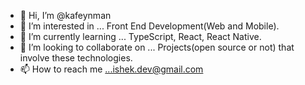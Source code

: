 - 👋 Hi, I’m @kafeynman
- 👀 I’m interested in ... Front End Development(Web and Mobile).
- 🌱 I’m currently learning ... TypeScript, React, React Native.
- 💞️ I’m looking to collaborate on ... Projects(open source or not) that involve these technologies.
- 📫 How to reach me ...ishek.dev@gmail.com

<!---
kafeynman/kafeynman is a ✨ special ✨ repository because its `README.md` (this file) appears on your GitHub profile.
You can click the Preview link to take a look at your changes.
--->

